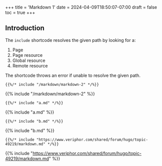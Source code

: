 +++
title = 'Markdown 1'
date = 2024-04-09T18:50:07-07:00
draft = false
toc = true
+++

## Introduction

The `include` shortcode resolves the given path by looking for a:

1. Page
2. Page resource
3. Global resource
4. Remote resource

The shortcode throws an error if unable to resolve the given path.

```text
{{%/* include "/markdown/markdown-2" */%}}
```

{{% include "/markdown/markdown-2" %}}

```text
{{%/* include "a.md" */%}}
```

{{% include "a.md" %}}

```text
{{%/* include "b.md" */%}}
```

{{% include "b.md" %}}

```text
{{%/* include "https://www.veriphor.com/shared/forum/hugo/topic-49219/markdown.md" */%}}
```

{{% include "https://www.veriphor.com/shared/forum/hugo/topic-49219/markdown.md" %}}

